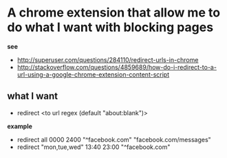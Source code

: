 
# A chrome extension that allow me to do what I want with blocking pages

**see**

- http://superuser.com/questions/284110/redirect-urls-in-chrome
- http://stackoverflow.com/questions/4859689/how-do-i-redirect-to-a-url-using-a-google-chrome-extension-content-script

## what I want

- redirect <days> <fromTime> <toTime> <from url regex> <to url regex (default "about:blank")>

**example**

- redirect all 0000 2400 "^facebook.com" "facebook.com/messages"
- redirect "mon,tue,wed" 13:40 23:00 "^facebook.com"
